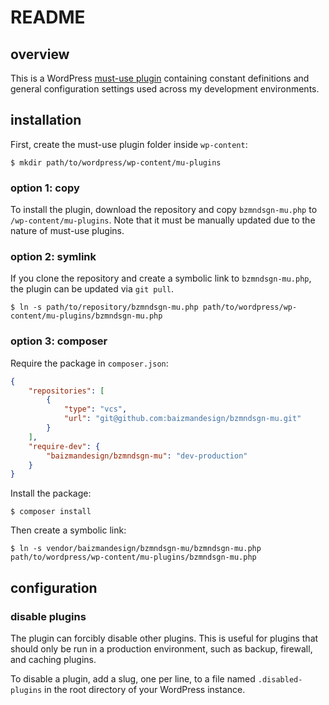# README

## overview

This is a WordPress [must-use plugin](https://wordpress.org/documentation/article/must-use-plugins/) containing constant definitions and general configuration settings used across my development environments.

## installation

First, create the must-use plugin folder inside `wp-content`:

```shell
$ mkdir path/to/wordpress/wp-content/mu-plugins
```

### option 1: copy

To install the plugin, download the repository and copy `bzmndsgn-mu.php` to `/wp-content/mu-plugins`. Note that it must be manually updated due to the nature of must-use plugins.

### option 2: symlink

If you clone the repository and create a symbolic link to `bzmndsgn-mu.php`, the plugin can be updated via `git pull`.

```shell
$ ln -s path/to/repository/bzmndsgn-mu.php path/to/wordpress/wp-content/mu-plugins/bzmndsgn-mu.php
```

### option 3: composer

Require the package in `composer.json`:
```json
{
    "repositories": [
        {
            "type": "vcs",
            "url": "git@github.com:baizmandesign/bzmndsgn-mu.git"
        }
    ],
    "require-dev": {
        "baizmandesign/bzmndsgn-mu": "dev-production"
    }
}
```

Install the package:
```
$ composer install
```

Then create a symbolic link:

```shell
$ ln -s vendor/baizmandesign/bzmndsgn-mu/bzmndsgn-mu.php path/to/wordpress/wp-content/mu-plugins/bzmndsgn-mu.php
```

## configuration

### disable plugins

The plugin can forcibly disable other plugins. This is useful for plugins that should only be run in a production environment, such as backup, firewall, and caching plugins. 

To disable a plugin, add a slug, one per line, to a file named `.disabled-plugins` in the root directory of your WordPress instance.
